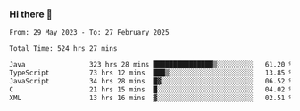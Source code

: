 ### Hi there 👋

<!--START_SECTION:waka-->

```txt
From: 29 May 2023 - To: 27 February 2025

Total Time: 524 hrs 27 mins

Java                323 hrs 28 mins ███████████████▒░░░░░░░░░   61.20 %
TypeScript          73 hrs 12 mins  ███▒░░░░░░░░░░░░░░░░░░░░░   13.85 %
JavaScript          34 hrs 28 mins  █▓░░░░░░░░░░░░░░░░░░░░░░░   06.52 %
C                   21 hrs 15 mins  █░░░░░░░░░░░░░░░░░░░░░░░░   04.02 %
XML                 13 hrs 16 mins  ▓░░░░░░░░░░░░░░░░░░░░░░░░   02.51 %
```

<!--END_SECTION:waka-->
<!--
**the-beef-calculator/the-beef-calculator** is a ✨ _special_ ✨ repository because its `README.md` (this file) appears on your GitHub profile.

Here are some ideas to get you started:

- 🔭 I’m currently working on ...
- 🌱 I’m currently learning ...
- 👯 I’m looking to collaborate on ...
- 🤔 I’m looking for help with ...
- 💬 Ask me about ...
- 📫 How to reach me: ...
- 😄 Pronouns: ...
- ⚡ Fun fact: ...
-->
